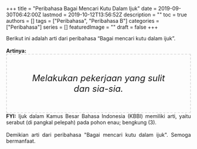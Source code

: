 +++
title = "Peribahasa Bagai Mencari Kutu Dalam Ijuk"
date = 2019-09-30T06:42:00Z
lastmod = 2019-10-12T13:56:52Z
description = ""
toc = true
authors = []
tags = ["Peribahasa", "Peribahasa B"]
categories = ["Peribahasa"]
series = []
featuredImage = ""
draft = false
+++

<div dir="ltr" style="text-align: left;" trbidi="on"><div style="text-align: justify;">Berikut ini adalah arti dari peribahasa “Bagai mencari kutu dalam ijuk”.</div><br /><div style="text-align: justify;"><b>Artinya:</b></div><div style="border: 2px dashed #ddd; font-size: 24px; height: auto; margin: 0 auto; padding: 50px; text-align: center; width: auto;"><i>Melakukan pekerjaan yang sulit dan sia-sia.</i></div><div style="text-align: justify;"><b>FYI:</b> Ijuk dalam Kamus Besar Bahasa Indonesia (KBBI) memiliki arti, yaitu serabut (di pangkal pelepah) pada pohon enau; bengkung (3).<br /><br /></div><div style="text-align: justify;">Demikian arti dari peribahasa "Bagai mencari kutu dalam ijuk". Semoga bermanfaat.</div></div>
